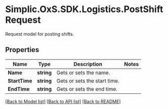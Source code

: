 # Simplic.OxS.SDK.Logistics.PostShiftRequest
Request model for posting shifts.

## Properties

Name | Type | Description | Notes
------------ | ------------- | ------------- | -------------
**Name** | **string** | Gets or sets the name. | 
**StartTime** | **string** | Gets or sets the start time. | 
**EndTime** | **string** | Gets or sets the end time. | 

[[Back to Model list]](../README.md#documentation-for-models) [[Back to API list]](../README.md#documentation-for-api-endpoints) [[Back to README]](../README.md)

